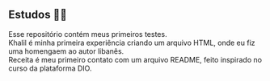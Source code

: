 ## Estudos 👨‍💻
Esse repositório contém meus primeiros testes. <br>
Khalil é minha primeira experiência criando um arquivo HTML, onde eu fiz uma homengaem ao autor libanês.<br>
Receita é meu primeiro contato com um arquivo README, feito inspirado no curso da plataforma DIO.
